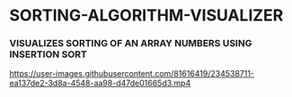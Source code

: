 # SORTING-ALGORITHM-VISUALIZER
### VISUALIZES SORTING OF AN ARRAY NUMBERS USING INSERTION SORT
https://user-images.githubusercontent.com/81616419/234538711-ea137de2-3d8a-4548-aa98-d47de01665d3.mp4

